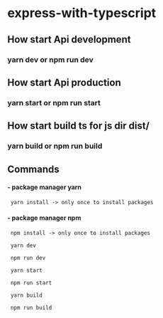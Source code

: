 # express-with-typescript

## How start Api development

### yarn dev or npm run dev

## How start Api production

### yarn start or npm run start

## How start build ts for js dir dist/

### yarn build or npm run build

## Commands

#### - package manager yarn
```
 yarn install -> only once to install packages
```

#### - package manager npm
```
 npm install -> only once to install packages
```

```
 yarn dev

 npm run dev 
```
```
 yarn start 
 
 npm run start 
```
```
 yarn build 
 
 npm run build 
```
